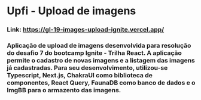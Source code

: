 # Upfi - Upload de imagens

### Link: https://gl-19-images-upload-ignite.vercel.app/

### Aplicação de upload de imagens desenvolvida para resolução do desafio 7 do bootcamp Ignite - Trilha React. A aplicação permite o cadastro de novas imagens e a listagem das imagens já cadastradas. Para seu desenvolvimento, utilizou-se Typescript, Next.js, ChakraUI como biblioteca de componentes, React Query, FaunaDB como banco de dados e o ImgBB para o armazento das imagens.
